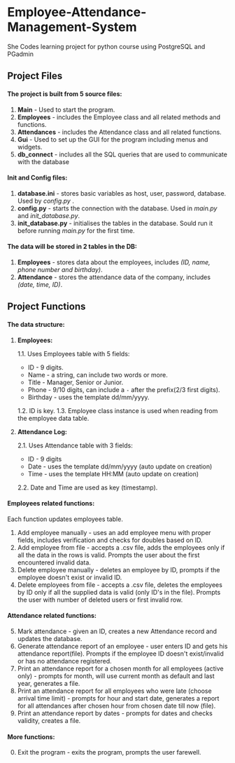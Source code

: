 # Employee-Attendance-Management-System
She Codes learning project for python course using PostgreSQL and PGadmin

## **Project Files**

#### **The project is built from 5 source files:**
1. **Main** - Used to start the program.
2. **Employees** - includes the Employee class and all related methods and functions.
3. **Attendances** - includes the Attendance class and all related functions.
4. **Gui** - Used to set up the GUI for the program including menus and widgets.
5. **db_connect** - includes all the SQL queries that are used to communicate with the database

#### Init and Config files:
1. **database.ini** - stores basic variables as host, user, password, database. Used by _config.py_ .
2. **config.py** - starts the connection with the database. Used in _main.py_ and _init_database.py_.
3. **init_database.py** - initialises the tables in the database. Sould run it before running _main.py_ for the first time.

#### **The data will be stored in 2 tables in the DB:**
1. **Employees** - stores data about the employees, includes _(ID, name, phone number and birthday)_.
2. **Attendance** - stores the attendance data of the company, includes _(date, time, ID)_.

## **Project Functions**

#### The data structure:
1. **Employees:**  

    1.1. Uses Employees table with 5 fields: 
    - ID - 9 digits. 
    - Name - a string, can include two words or more. 
    - Title - Manager, Senior or Junior. 
    - Phone - 9/10 digits, can include a `-` after the prefix(2/3 first digits).  
    - Birthday - uses the template dd/mm/yyyy.
    
    1.2. ID is key.
    1.3. Employee class instance is used when reading from the employee data table.
    
2. **Attendance Log:** 
 
    2.1. Uses Attendance table with 3 fields: 
    - ID - 9 digits  
    - Date - uses the template dd/mm/yyyy (auto update on creation)
    - Time - uses the template HH:MM (auto update on creation)
    
    2.2. Date and Time are used as key (timestamp).

#### Employees related functions: 
Each function updates employees table.  
1. Add employee manually - uses an add employee menu with proper fields, includes verification and checks for doubles based on ID.
2. Add employee from file - accepts a .csv file, adds the employees only if all the data in the rows is valid. 
Prompts the user about the first encountered invalid data.
3. Delete employee manually - deletes an employee by ID, prompts if the employee doesn't exist or invalid ID.
4. Delete employees from file - accepts a .csv file, deletes the employees by ID only if all the supplied data is valid (only ID's in the file). 
Prompts the user with number of deleted users or first invalid row.

#### Attendance related functions:
5. Mark attendance - given an ID, creates a new Attendance record and updates the database.  
6. Generate attendance report of an employee - user enters ID and gets his attendance report(file). 
Prompts if the employee ID doesn't exist/invalid or has no attendance registered.
7. Print an attendance report for a chosen month for all employees (active only) - prompts for month, 
will use current month as default and last year, generates a file.
8. Print an attendance report for all employees who were late (choose arrival time limit) - prompts for hour and start date, 
generates a report for all attendances after chosen hour from chosen date till now (file).
9. Print an attendance report by dates - prompts for dates and checks validity, creates a file.

#### More functions:
0. Exit the program - exits the program, prompts the user farewell.
